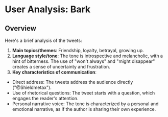 # User Analysis: Bark

## Overview

Here's a brief analysis of the tweets:

1. **Main topics/themes**: Friendship, loyalty, betrayal, growing up.
2. **Language style/tone**: The tone is introspective and melancholic, with a hint of bitterness. The use of "won't always" and "might disappear" creates a sense of uncertainty and frustration.
3. **Key characteristics of communication**:
- Direct address: The tweets address the audience directly ("@Shieldmetax").
- Use of rhetorical questions: The tweet starts with a question, which engages the reader's attention.
- Personal narrative voice: The tone is characterized by a personal and emotional narrative, as if the author is sharing their own experience.